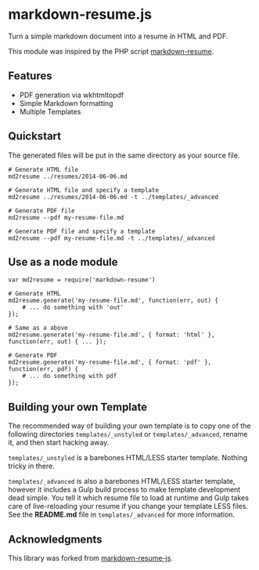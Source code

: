 markdown-resume.js
==================

Turn a simple markdown document into a resume in HTML and PDF.

This module was inspired by the PHP script [markdown-resume](https://github.com/there4/markdown-resume).

## Features

* PDF generation via wkhtmltopdf
* Simple Markdown formatting
* Multiple Templates

## Quickstart

The generated files will be put in the same directory as your source file.

    # Generate HTML file
    md2resume ../resumes/2014-06-06.md

    # Generate HTML file and specify a template
    md2resume ../resumes/2014-06-06.md -t ../templates/_advanced

    # Generate PDF file
    md2resume --pdf my-resume-file.md

    # Generate PDF file and specify a template
    md2resume --pdf my-resume-file.md -t ../templates/_advanced

## Use as a node module

    var md2resume = require('markdown-resume')

    # Generate HTML
    md2resume.generate('my-resume-file.md', function(err, out) {
        # ... do something with 'out'
    });

    # Same as a above
    md2resume.generate('my-resume-file.md', { format: 'html' }, function(err, out) { ... });

    # Generate PDF
    md2resume.generate('my-resume-file.md', { format: 'pdf' }, function(err, pdf) {
        # ... do something with pdf
    });

## Building your own Template

The recommended way of building your own template is to copy one of the following directories ```templates/_unstyled``` or ```templates/_advanced```, rename it, and then start hacking away. 

```templates/_unstyled``` is a barebones HTML/LESS starter template. Nothing tricky in there.

```templates/_advanced``` is also a barebones HTML/LESS starter template, however it includes a Gulp build process to make template development dead simple. You tell it which resume file to load at runtime and Gulp takes care of live-reloading your resume if you change your template LESS files. See the **README.md** file in ```templates/_advanced``` for more information.

## Acknowledgments

This library was forked from [markdown-resume-js](https://github.com/c0bra/markdown-resume-js).